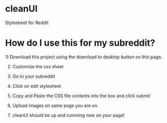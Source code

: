 # cleanUI
Stylesheet for Reddit

<h1>How do I use this for my subreddit?</h1>
1) Download this project using the download to desktop button on this page.

2) Customize the css sheet

3) Go to your subreddit

4) Click on edit stylesheet

5) Copy and Paste the CSS file contents into the box and click submit

6) Upload images on same page you are on.

7) cleanUI should be up and runnning now on your page!
